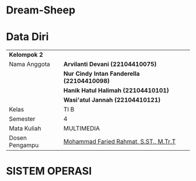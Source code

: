 # Dream-Sheep

# Data Diri

|                |                                                                     |
| ---------------| ------------------------------------------------------------------- |
|                                     **Kelompok 2**                                   |
| Nama Anggota   | **Arvilanti Devani**                              **(22104410075)** |
|                | **Nur Cindy Intan Fanderella**                    **(22104410098)** |
|                | **Hanik Hatul Halimah**                           **(22104410101)** |
|                | **Wasi'atul Jannah**                              **(22104410121)** |
| Kelas          | TI B                                                                |
| Semester       | 4                                                                   |
| Mata Kuliah    | MULTIMEDIA                                                          |
| Dosen Pengampu | [Mohammad Faried Rahmat, S.ST., M.Tr.T](https://github.com/mrhmt80) |

# SISTEM OPERASI
